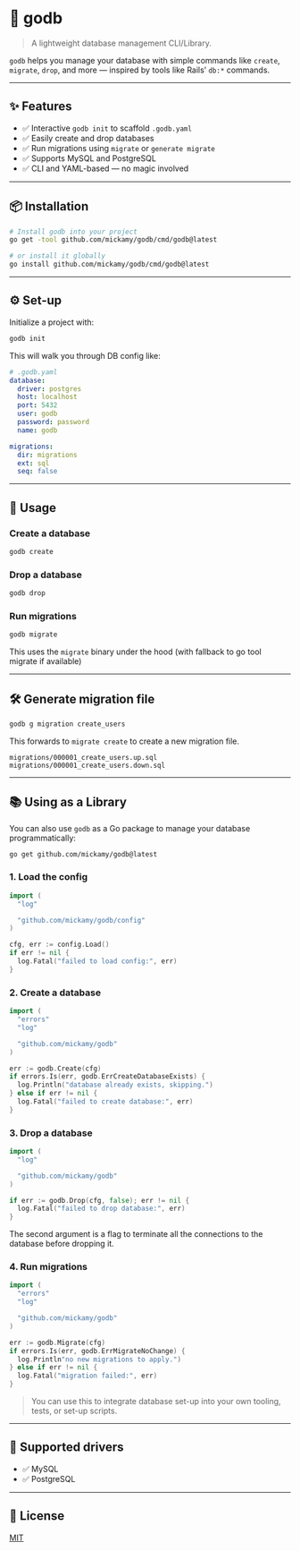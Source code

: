 # 🐘 godb

> A lightweight database management CLI/Library.
>

`godb` helps you manage your database with simple commands like `create`, `migrate`, `drop`, and more — inspired by tools
like Rails’ `db:*` commands.

---

## ✨ Features

- ✅ Interactive `godb init` to scaffold `.godb.yaml`
- ✅ Easily create and drop databases
- ✅ Run migrations using `migrate` or `generate migrate`
- ✅ Supports MySQL and PostgreSQL
- ✅ CLI and YAML-based — no magic involved

---

## 📦 Installation

```bash
# Install godb into your project
go get -tool github.com/mickamy/godb/cmd/godb@latest

# or install it globally
go install github.com/mickamy/godb/cmd/godb@latest
```

---

## ⚙️ Set-up

Initialize a project with:

```bash
godb init
```

This will walk you through DB config like:

```yaml
# .godb.yaml
database:
  driver: postgres
  host: localhost
  port: 5432
  user: godb
  password: password
  name: godb

migrations:
  dir: migrations
  ext: sql
  seq: false
```

---

## 🚀 Usage

### Create a database

```bash
godb create
```

### Drop a database

```bash
godb drop
```

### Run migrations

```bash
godb migrate
```

This uses the `migrate` binary under the hood (with fallback to go tool migrate if available)

---

## 🛠 Generate migration file

```bash
godb g migration create_users
```

This forwards to `migrate create` to create a new migration file.

```
migrations/000001_create_users.up.sql
migrations/000001_create_users.down.sql
```

---

## 📚 Using as a Library

You can also use `godb` as a Go package to manage your database programmatically:

```bash
go get github.com/mickamy/godb@latest
```

### 1. Load the config

```go
import (
  "log"

  "github.com/mickamy/godb/config"
)

cfg, err := config.Load()
if err != nil {
  log.Fatal("failed to load config:", err)
}
```

### 2. Create a database

```go
import (
  "errors"
  "log"

  "github.com/mickamy/godb"
)

err := godb.Create(cfg)
if errors.Is(err, godb.ErrCreateDatabaseExists) {
  log.Println("database already exists, skipping.")
} else if err != nil {
  log.Fatal("failed to create database:", err)
}
```

### 3. Drop a database

```go
import (
  "log"

  "github.com/mickamy/godb"
)

if err := godb.Drop(cfg, false); err != nil {
  log.Fatal("failed to drop database:", err)
}
```

The second argument is a flag to terminate all the connections to the database before dropping it.

### 4. Run migrations

```go
import (
  "errors"
  "log"

  "github.com/mickamy/godb"
)

err := godb.Migrate(cfg)
if errors.Is(err, godb.ErrMigrateNoChange) {
  log.Println"no new migrations to apply.")
} else if err != nil {
  log.Fatal("migration failed:", err)
}

```

> You can use this to integrate database set-up into your own tooling, tests, or set-up scripts.
>

---

## 🧪 Supported drivers

- ✅ MySQL
- ✅ PostgreSQL

---

## 📄 License

[MIT](./LICENSE)
